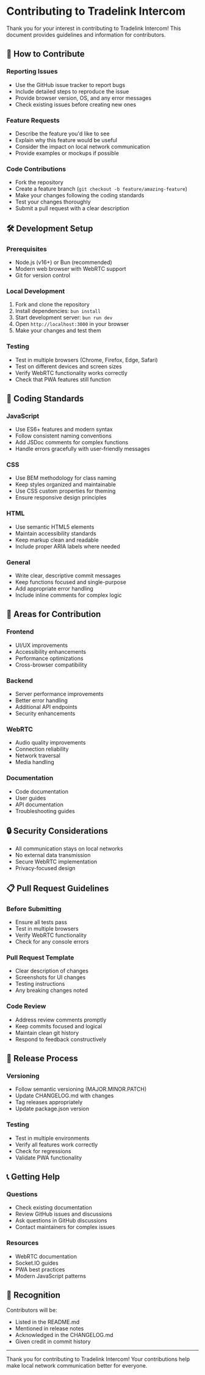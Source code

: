 # Contributing to Tradelink Intercom

Thank you for your interest in contributing to Tradelink Intercom! This document provides guidelines and information for contributors.

## 🤝 How to Contribute

### Reporting Issues
- Use the GitHub issue tracker to report bugs
- Include detailed steps to reproduce the issue
- Provide browser version, OS, and any error messages
- Check existing issues before creating new ones

### Feature Requests
- Describe the feature you'd like to see
- Explain why this feature would be useful
- Consider the impact on local network communication
- Provide examples or mockups if possible

### Code Contributions
- Fork the repository
- Create a feature branch (`git checkout -b feature/amazing-feature`)
- Make your changes following the coding standards
- Test your changes thoroughly
- Submit a pull request with a clear description

## 🛠️ Development Setup

### Prerequisites
- Node.js (v16+) or Bun (recommended)
- Modern web browser with WebRTC support
- Git for version control

### Local Development
1. Fork and clone the repository
2. Install dependencies: `bun install`
3. Start development server: `bun run dev`
4. Open `http://localhost:3000` in your browser
5. Make your changes and test them

### Testing
- Test in multiple browsers (Chrome, Firefox, Edge, Safari)
- Test on different devices and screen sizes
- Verify WebRTC functionality works correctly
- Check that PWA features still function

## 📝 Coding Standards

### JavaScript
- Use ES6+ features and modern syntax
- Follow consistent naming conventions
- Add JSDoc comments for complex functions
- Handle errors gracefully with user-friendly messages

### CSS
- Use BEM methodology for class naming
- Keep styles organized and maintainable
- Use CSS custom properties for theming
- Ensure responsive design principles

### HTML
- Use semantic HTML5 elements
- Maintain accessibility standards
- Keep markup clean and readable
- Include proper ARIA labels where needed

### General
- Write clear, descriptive commit messages
- Keep functions focused and single-purpose
- Add appropriate error handling
- Include inline comments for complex logic

## 🎯 Areas for Contribution

### Frontend
- UI/UX improvements
- Accessibility enhancements
- Performance optimizations
- Cross-browser compatibility

### Backend
- Server performance improvements
- Better error handling
- Additional API endpoints
- Security enhancements

### WebRTC
- Audio quality improvements
- Connection reliability
- Network traversal
- Media handling

### Documentation
- Code documentation
- User guides
- API documentation
- Troubleshooting guides

## 🔒 Security Considerations

- All communication stays on local networks
- No external data transmission
- Secure WebRTC implementation
- Privacy-focused design

## 📋 Pull Request Guidelines

### Before Submitting
- Ensure all tests pass
- Test in multiple browsers
- Verify WebRTC functionality
- Check for any console errors

### Pull Request Template
- Clear description of changes
- Screenshots for UI changes
- Testing instructions
- Any breaking changes noted

### Code Review
- Address review comments promptly
- Keep commits focused and logical
- Maintain clean git history
- Respond to feedback constructively

## 🚀 Release Process

### Versioning
- Follow semantic versioning (MAJOR.MINOR.PATCH)
- Update CHANGELOG.md with changes
- Tag releases appropriately
- Update package.json version

### Testing
- Test in multiple environments
- Verify all features work correctly
- Check for regressions
- Validate PWA functionality

## 📞 Getting Help

### Questions
- Check existing documentation
- Review GitHub issues and discussions
- Ask questions in GitHub discussions
- Contact maintainers for complex issues

### Resources
- WebRTC documentation
- Socket.IO guides
- PWA best practices
- Modern JavaScript patterns

## 🙏 Recognition

Contributors will be:
- Listed in the README.md
- Mentioned in release notes
- Acknowledged in the CHANGELOG.md
- Given credit in commit history

---

Thank you for contributing to Tradelink Intercom! Your contributions help make local network communication better for everyone.
